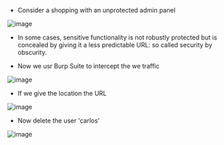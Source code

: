 - Consider a shopping with an unprotected admin panel

![image](https://github.com/Akhilkj123/Portswigger/assets/65653010/7ed338a2-56f0-4014-9864-66b3ef34801a)

- In some cases, sensitive functionality is not robustly protected but is concealed by giving it a less predictable URL: so called security by obscurity. 

- Now we usr Burp Suite to intercept the we traffic

![image](https://github.com/Akhilkj123/Portswigger/assets/65653010/d911340f-e827-4b4c-a0cb-6dfeea8406b5)

- If we give the location the URL 

![image](https://github.com/Akhilkj123/Portswigger/assets/65653010/8475c8af-9c68-48db-8a41-ba6a2a50dc7f)

- Now delete the user 'carlos'
 
 ![image](https://github.com/Akhilkj123/Portswigger/assets/65653010/b1b4e859-a021-400a-80f7-5e18517e2d82)



